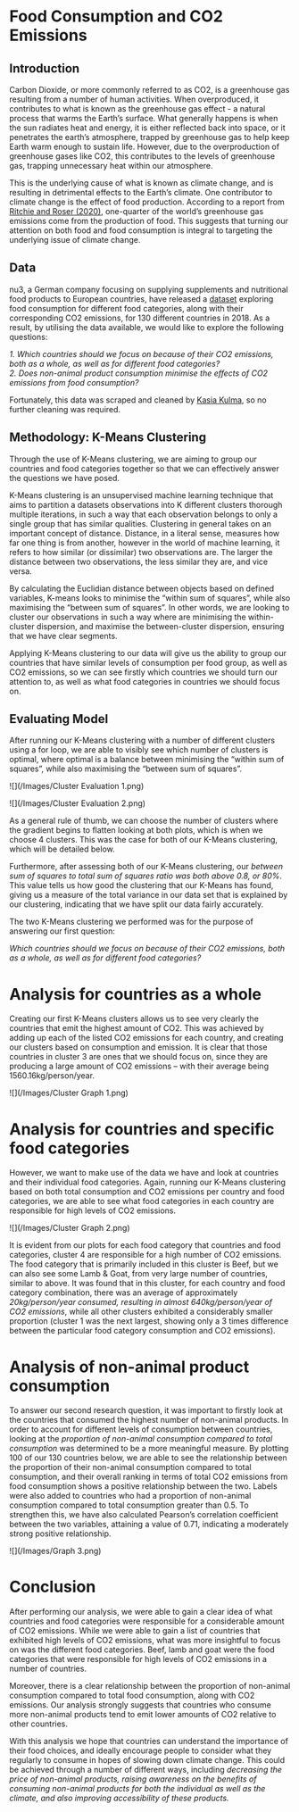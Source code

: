 # Food Consumption and CO2 Emissions

## Introduction

Carbon Dioxide, or more commonly referred to as CO2, is a greenhouse gas resulting from a number of human activities. When overproduced, it contributes to what is known as the greenhouse gas effect - a natural process that warms the Earth’s surface. What generally happens is when the sun radiates heat and energy, it is either reflected back into space, or it penetrates the earth’s atmosphere, trapped by greenhouse gas to help keep Earth warm enough to sustain life. However, due to the overproduction of greenhouse gases like CO2, this contributes to the levels of greenhouse gas, trapping unnecessary heat within our atmosphere.

This is the underlying cause of what is known as climate change, and is resulting in detrimental effects to the Earth’s climate. One contributor to climate change is the effect of food production. According to a report from [Ritchie and Roser (2020)](https://ourworldindata.org/environmental-impacts-of-food), one-quarter of the world’s greenhouse gas emissions come from the production of food. This suggests that turning our attention on both food and food consumption is integral to targeting the underlying issue of climate change.

## Data

nu3, a German company focusing on supplying supplements and nutritional food products to European countries, have released a [dataset](https://www.nu3.de/blogs/nutrition/food-carbon-footprint-index-2018) exploring food consumption for different food categories, along with their corresponding CO2 emissions, for 130 different countries in 2018. As a result, by utilising the data available, we would like to explore the following questions:

*1. Which countries should we focus on because of their CO2 emissions, both as a whole, as well as for different food categories?*  
*2. Does non-animal product consumption minimise the effects of CO2 emissions from food consumption?*

Fortunately, this data was scraped and cleaned by [Kasia Kulma](https://r-tastic.co.uk/post/from-messy-to-tidy/), so no further cleaning was required.

## Methodology: K-Means Clustering

Through the use of K-Means clustering, we are aiming to group our countries and food categories together so that we can effectively answer the questions we have posed.

K-Means clustering is an unsupervised machine learning technique that aims to partition a datasets observations into K different clusters thorough multiple iterations, in such a way that each observation belongs to only a single group that has similar qualities. Clustering in general takes on an important concept of distance. Distance, in a literal sense, measures how far one thing is from another, however in the world of machine learning, it refers to how similar (or dissimilar) two observations are. The larger the distance between two observations, the less similar they are, and vice versa.

By calculating the Euclidian distance between objects based on defined variables, K-means looks to minimise the “within sum of squares”, while also maximising the “between sum of squares”. In other words, we are looking to cluster our observations in such a way where are minimising the within-cluster dispersion, and maximise the between-cluster dispersion, ensuring that we have clear segments.

Applying K-Means clustering to our data will give us the ability to group our countries that have similar levels of consumption per food group, as well as CO2 emissions, so we can see firstly which countries we should turn our attention to, as well as what food categories in countries we should focus on.

## Evaluating Model

After running our K-Means clustering with a number of different clusters using a for loop, we are able to visibly see which number of clusters is optimal, where optimal is a balance between minimising the “within sum of squares”, while also maximising the “between sum of squares”.

![](/Images/Cluster Evaluation 1.png)

![](/Images/Cluster Evaluation 2.png)

As a general rule of thumb, we can choose the number of clusters where the gradient begins to flatten looking at both plots, which is when we choose 4 clusters. This was the case for both of our K-Means clustering, which will be detailed below.

Furthermore, after assessing both of our K-Means clustering, our *between sum of squares to total sum of squares ratio was both above 0.8, or 80%*. This value tells us how good the clustering that our K-Means has found, giving us a measure of the total variance in our data set that is explained by our clustering, indicating that we have split our data fairly accurately.

The two K-Means clustering we performed was for the purpose of answering our first question:

*Which countries should we focus on because of their CO2 emissions, both as a whole, as well as for different food categories?*

# Analysis for countries as a whole

Creating our first K-Means clusters allows us to see very clearly the countries that emit the highest amount of CO2. This was achieved by adding up each of the listed CO2 emissions for each country, and creating our clusters based on consumption and emission. It is clear that those countries in cluster 3 are ones that we should focus on, since they are producing a large amount of CO2 emissions – with their average being 1560.16kg/person/year.

![](/Images/Cluster Graph 1.png)

# Analysis for countries and specific food categories

However, we want to make use of the data we have and look at countries and their individual food categories. Again, running our K-Means clustering based on both total consumption and CO2 emissions per country and food categories, we are able to see what food categories in each country are responsible for high levels of CO2 emissions.

![](/Images/Cluster Graph 2.png)

It is evident from our plots for each food category that countries and food categories, cluster 4 are responsible for a high number of CO2 emissions. The food category that is primarily included in this cluster is Beef, but we can also see some Lamb & Goat, from very large number of countries, similar to above. It was found that in this cluster, for each country and food category combination,
there was an average of approximately *20kg/person/year consumed, resulting in almost 640kg/person/year of CO2 emissions*, while all other clusters exhibited a considerably smaller proportion (cluster 1 was the next largest, showing only a 3 times difference between the particular food category consumption and CO2 emissions).

# Analysis of non-animal product consumption

To answer our second research question, it was important to firstly look at the countries that consumed the highest number of non-animal products. In order to account for different levels of consumption between countries, looking at the *proportion of non-animal consumption compared to total consumption* was determined to be a more meaningful measure. By plotting 100 of our 130 countries below, we are able to see the relationship between the proportion of their non-animal consumption compared to total consumption, and their overall ranking in terms of total CO2 emissions from food consumption shows a positive relationship between the two. Labels were also added to countries who had a proportion of non-animal consumption compared to total consumption greater than 0.5. To strengthen this, we have also calculated Pearson’s correlation coefficient between the two variables, attaining a value of 0.71, indicating a moderately strong positive relationship.

![](/Images/Graph 3.png)

# Conclusion

After performing our analysis, we were able to gain a clear idea of what countries and food categories were responsible for a considerable amount of CO2 emissions. While we were able to gain a list of countries that exhibited high levels of CO2 emissions, what was more insightful to focus on was the different food categories. Beef, lamb and goat were the food categories that were responsible for high levels of CO2 emissions in a number of countries.

Moreover, there is a clear relationship between the proportion of non-animal consumption compared to total food consumption, along with CO2 emissions. Our analysis strongly suggests that countries who consume more non-animal products tend to emit lower amounts of CO2 relative to other countries.

With this analysis we hope that countries can understand the importance of their food choices, and ideally encourage people to consider what they regularly to consume in hopes of slowing down climate change. This could be achieved through a number of different ways, including *decreasing the price of non-animal products, raising awareness on the benefits of consuming non-animal products for both the individual as well as the climate, and also improving accessibility of these products.*
